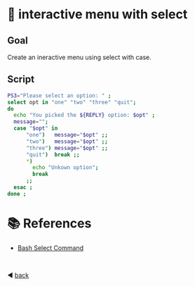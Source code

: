 # :book: interactive menu with select 

## Goal

Create an ineractive menu using select with case.

## Script

```bash
PS3="Please select an option: " ;
select opt in "one" "two" "three" "quit";
do
  echo "You picked the ${REPLY} option: $opt" ;
  message="";
  case "$opt" in
      "one")   message="$opt" ;;
      "two")   message="$opt" ;;
      "three") message="$opt" ;;
      "quit")  break ;;
      *)
        echo "Unkown option";
        break 
      ;;
  esac ;
done ;
```  


# :books: References

- [Bash Select Command](https://linuxhint.com/bash_select_command/)

<br/>

:arrow_backward: [back](../README.md)